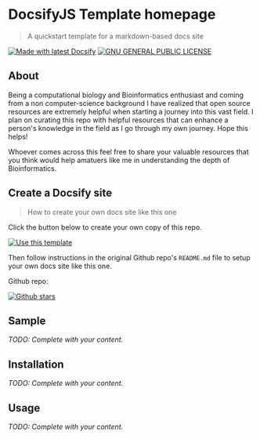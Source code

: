 <!-- TODO: Update with your values. -->
# DocsifyJS Template homepage
> A quickstart template for a markdown-based docs site

[![Made with latest Docsify](https://img.shields.io/npm/v/docsify/latest?label=docsify)](https://docsify.js.org/)
[![GNU GENERAL PUBLIC LICENSE](https://img.shields.io/badge/License-GNU-blue.svg)](https://github.com/RajviS1904/Resources/blob/master/LICENSE)

## About

Being a computational biology and Bioinformatics enthusiast and coming from a non computer-science background I have realized that open source resources are extremely helpful when starting a journey into this vast field. I plan on curating this repo with helpful resources that can enhance a person's knowledge in the field as I go through my own journey. Hope this helps!

Whoever comes across this feel free to share your valuable resources that you think would help amatuers like me in understanding the depth of Bioinformatics. 


## Create a Docsify site
> How to create your own docs site like this one

Click the button below to create your own copy of this repo.

[![Use this template](https://img.shields.io/badge/Use_this_template-2ea44f.svg?style=for-the-badge)](https://github.com/MichaelCurrin/docsify-js-template/generate)

Then follow instructions in the original Github repo's `README.md` file to setup your own docs site like this one.

Github repo:

[![Github stars](https://img.shields.io/github/stars/MichaelCurrin/docsify-js-template?style=social)](https://github.com/MichaelCurrin/docsify-js-template/)


<!-- TODO: Replace the body below with your headings and content. Or remove these sections and rather use customize the sidebar to point to each file. -->

## Sample

_TODO: Complete with your content._


## Installation

_TODO: Complete with your content._


## Usage

_TODO: Complete with your content._
